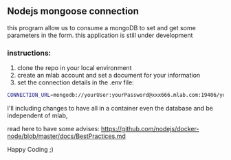 ## Nodejs mongoose connection
this program allow us to consume a mongoDB to set and get some parameters in the form.
this application is still under development 

### instructions:
1. clone the repo in your local environment
2. create an mlab account and set a document for your information
3. set the connection details in the .env file:
```bash
CONNECTION_URL=mongodb://yourUser:yourPassword@xxx666.mlab.com:19406/yourDatabase
```

I'll including changes to have all in a container even the database 
and be independent of mlab,

read here to have some advises:
https://github.com/nodejs/docker-node/blob/master/docs/BestPractices.md

Happy Coding ;)